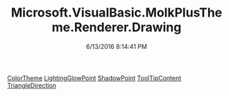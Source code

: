 ﻿---
title: Microsoft.VisualBasic.MolkPlusTheme.Renderer.Drawing
date: 6/13/2016 8:14:41 PM
---

[ColorTheme](T-Microsoft.VisualBasic.MolkPlusTheme.Renderer.Drawing.ColorTheme.html)
[LightingGlowPoint](T-Microsoft.VisualBasic.MolkPlusTheme.Renderer.Drawing.LightingGlowPoint.html)
[ShadowPoint](T-Microsoft.VisualBasic.MolkPlusTheme.Renderer.Drawing.ShadowPoint.html)
[ToolTipContent](T-Microsoft.VisualBasic.MolkPlusTheme.Renderer.Drawing.ToolTipContent.html)
[TriangleDirection](T-Microsoft.VisualBasic.MolkPlusTheme.Renderer.Drawing.TriangleDirection.html)

